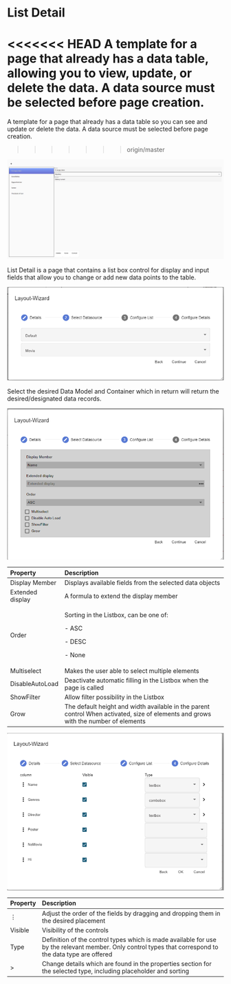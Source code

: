 ﻿---
sidebar_position: 3
---
# List Detail

<<<<<<< HEAD
A template for a page that already has a data table, allowing you to view, update, or delete the data. A data source must be selected before page creation.
=======
A template for a page that already has a data table so you can see and update or delete the data. A data source must be selected before page creation.
>>>>>>> origin/master

![List detail page overview](../../../../../static/img/list1.png)

List Detail is a page that contains a list box control for display and input fields that allow you to change or add new data points to the table.

![Selecting a data model](../../../../../static/img/list2.png)

Select the desired Data Model and Container which in return will return the desired/designated data records.

![Select Settings](../../../../../static/img/list3.png)

|**Property**|**Description**|
| :- | :- |
|Display Member|Displays available fields from the selected data objects|
|Extended display|A formula to extend the display member |
|Order|<p>Sorting in the Listbox, can be one of:</p><p>- ASC</p><p>- DESC</p><p>- None</p>|
|Multiselect|Makes the user able to select multiple elements|
|DisableAutoLoad|Deactivate automatic filling in the Listbox when the page is called|
|ShowFilter|Allow filter possibility in the Listbox|
|Grow|The default height and width available in the parent control When activated, size of elements and grows with the number of elements|

![Select Members](../../../../../static/img/list4.png)

|**Property**|**Description**|
| :- | :- |
|⋮|Adjust the order of the fields by dragging and dropping them in the desired placement|
|Visible|Visibility of the controls|
|Type|Definition of the control types which is made available for use by the relevant member. Only control types that correspond to the data type are offered|
| > |Change details which are found in the properties section for the selected type, including placeholder and sorting|
